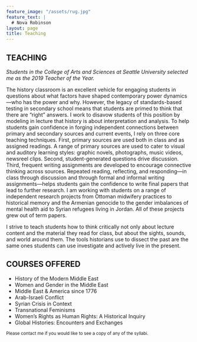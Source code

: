 ```yaml
---
feature_image: "/assets/rug.jpg"
feature_text: |
  # Nova Robinson
layout: page
title: Teaching
---
```


## TEACHING
_Students in the College of Arts and Sciences at Seattle University selected me as the 2019 Teacher of the Year._

The history classroom is an excellent vehicle for engaging students in questions about what factors have shaped contemporary power dynamics—who has the power and why. However, the legacy of standards-based testing in secondary school means that students are primed to think that there are “right” answers. I work to disavow students of this position by modeling in lecture that history is about interpretation and analysis. To help students gain confidence in forging independent connections between primary and secondary sources and current events, I rely on three core teaching techniques. First, primary sources are used both in class and as assigned readings. A range of primary sources are used to cater to visual and auditory learning styles: graphic novels, photographs, music videos, newsreel clips. Second, student-generated questions drive discussion. Third, frequent writing assignments are developed to encourage connective thinking across sources. Repeated reading, reflecting, and responding—in class through discussion and through formal and informal writing assignments—helps students gain the confidence to write final papers that lead to further research. I am working with students on a range of independent research projects from Ottoman midwifery practices to historical memory and the Armenian genocide to the gender imbalances of mental health aid to Syrian refugees living in Jordan. All of these projects grew out of term papers.

I strive to teach students how to think critically not only about lecture content and the material they read for class, but about the sights, sounds, and world around them. The tools historians use to dissect the past are the same ones students can use investigate and actively live in the present.

## COURSES OFFERED

- History of the Modern Middle East
- Women and Gender in the Middle East
- Middle East & America since 1776
- Arab-Israeli Conflict
- Syrian Crisis in Context
- Transnational Feminisms
- Women’s Rights as Human Rights: A Historical Inquiry
- Global Histories: Encounters and Exchanges

<small>Please contact me if you would like to see a copy of any of the syllabi.</small>
